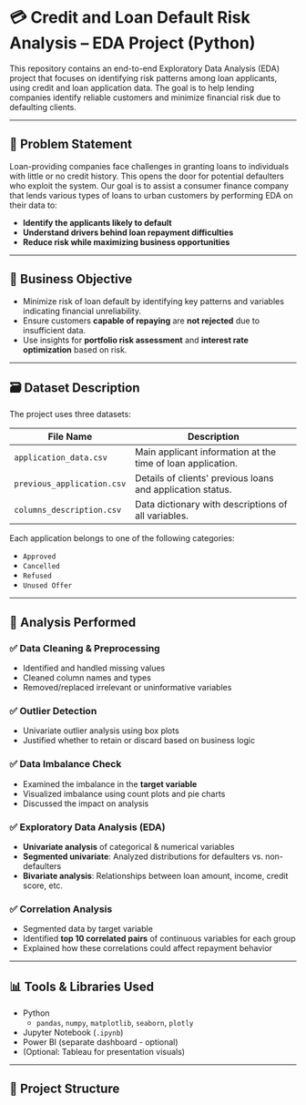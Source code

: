 # 💳 Credit and Loan Default Risk Analysis – EDA Project (Python)

This repository contains an end-to-end Exploratory Data Analysis (EDA) project that focuses on identifying risk patterns among loan applicants, using credit and loan application data. The goal is to help lending companies identify reliable customers and minimize financial risk due to defaulting clients.

---

## 🧠 Problem Statement

Loan-providing companies face challenges in granting loans to individuals with little or no credit history. This opens the door for potential defaulters who exploit the system. Our goal is to assist a consumer finance company that lends various types of loans to urban customers by performing EDA on their data to:

- **Identify the applicants likely to default**
- **Understand drivers behind loan repayment difficulties**
- **Reduce risk while maximizing business opportunities**

---

## 🎯 Business Objective

- Minimize risk of loan default by identifying key patterns and variables indicating financial unreliability.
- Ensure customers **capable of repaying** are **not rejected** due to insufficient data.
- Use insights for **portfolio risk assessment** and **interest rate optimization** based on risk.

---

## 🗃️ Dataset Description

The project uses three datasets:

| File Name                  | Description |
|---------------------------|-------------|
| `application_data.csv`    | Main applicant information at the time of loan application. |
| `previous_application.csv`| Details of clients' previous loans and application status. |
| `columns_description.csv` | Data dictionary with descriptions of all variables. |

Each application belongs to one of the following categories:

- `Approved`
- `Cancelled`
- `Refused`
- `Unused Offer`

---

## 📌 Analysis Performed

### ✅ Data Cleaning & Preprocessing

- Identified and handled missing values
- Cleaned column names and types
- Removed/replaced irrelevant or uninformative variables

### ✅ Outlier Detection

- Univariate outlier analysis using box plots
- Justified whether to retain or discard based on business logic

### ✅ Data Imbalance Check

- Examined the imbalance in the **target variable**
- Visualized imbalance using count plots and pie charts
- Discussed the impact on analysis

### ✅ Exploratory Data Analysis (EDA)

- **Univariate analysis** of categorical & numerical variables
- **Segmented univariate**: Analyzed distributions for defaulters vs. non-defaulters
- **Bivariate analysis**: Relationships between loan amount, income, credit score, etc.

### ✅ Correlation Analysis

- Segmented data by target variable
- Identified **top 10 correlated pairs** of continuous variables for each group
- Explained how these correlations could affect repayment behavior

---

## 📊 Tools & Libraries Used

- Python
  - `pandas`, `numpy`, `matplotlib`, `seaborn`, `plotly`
- Jupyter Notebook (`.ipynb`)
- Power BI (separate dashboard - optional)
- (Optional: Tableau for presentation visuals)

---

## 📁 Project Structure

